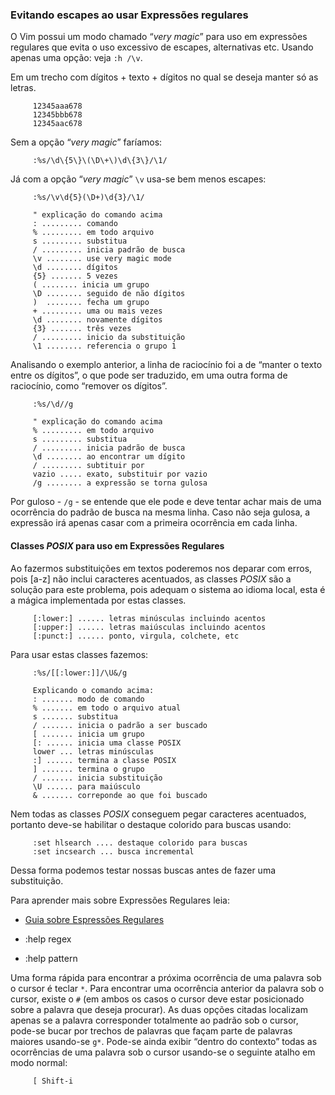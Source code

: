 ### Evitando escapes ao usar Expressões regulares

O Vim possui um modo chamado “*very magic*” para uso em
expressões regulares que evita o uso excessivo de escapes, alternativas
etc. Usando apenas uma opção: veja `:h /\v`.

Em um trecho com dígitos + texto + dígitos no qual se deseja manter só
as letras.

         12345aaa678
         12345bbb678
         12345aac678

Sem a opção “*very magic*” faríamos:

         :%s/\d\{5\}\(\D\+\)\d\{3\}/\1/

Já com a opção “*very magic*” `\v` usa-se bem menos
escapes:

         :%s/\v\d{5}(\D+)\d{3}/\1/

         " explicação do comando acima
         : ......... comando
         % ......... em todo arquivo
         s ......... substitua
         / ......... inicia padrão de busca
         \v ........ use very magic mode
         \d ........ dígitos
         {5} ....... 5 vezes
         ( ........ inicia um grupo
         \D ........ seguido de não dígitos
         )  ........ fecha um grupo
         + ......... uma ou mais vezes
         \d ........ novamente dígitos
         {3} ....... três vezes
         / ......... inicio da substituição
         \1 ........ referencia o grupo 1

Analisando o exemplo anterior, a linha de raciocínio foi a de “manter o
texto entre os dígitos”, o que pode ser traduzido, em uma outra forma de
raciocínio, como “remover os dígitos”.

         :%s/\d//g

         " explicação do comando acima
         % ......... em todo arquivo
         s ......... substitua
         / ......... inicia padrão de busca
         \d ........ ao encontrar um dígito
         / ......... subtituir por
         vazio ..... exato, substituir por vazio
         /g ........ a expressão se torna gulosa

Por guloso - `/g` - se entende que ele pode e deve tentar achar mais de
uma ocorrência do padrão de busca na mesma linha. Caso não seja gulosa,
a expressão irá apenas casar com a primeira ocorrência em cada linha.

#### Classes *POSIX* para uso em Expressões Regulares

Ao fazermos substituições em textos poderemos nos deparar com erros,
pois [a-z] não inclui caracteres acentuados, as classes
*POSIX* são a solução para este problema, pois adequam o
sistema ao idioma local, esta é a mágica implementada por estas classes.

         [:lower:] ...... letras minúsculas incluindo acentos
         [:upper:] ...... letras maiúsculas incluindo acentos
         [:punct:] ...... ponto, virgula, colchete, etc

Para usar estas classes fazemos:

         :%s/[[:lower:]]/\U&/g

         Explicando o comando acima:
         : ....... modo de comando
         % ....... em todo o arquivo atual
         s ....... substitua
         / ....... inicia o padrão a ser buscado
         [ ....... inicia um grupo
         [: ...... inicia uma classe POSIX
         lower ... letras minúsculas
         :] ...... termina a classe POSIX
         ] ....... termina o grupo
         / ....... inicia substituição
         \U ...... para maiúsculo
         & ....... correponde ao que foi buscado

Nem todas as classes *POSIX* conseguem pegar caracteres
acentuados, portanto deve-se habilitar o destaque colorido para buscas
usando:

         :set hlsearch .... destaque colorido para buscas
         :set incsearch ... busca incremental

Dessa forma podemos testar nossas buscas antes de fazer uma
substituição.

Para aprender mais sobre Expressões Regulares leia:

-   [Guia sobre Espressões Regulares](http://guia-er.sourceforge.net)

-   :help regex

-   :help pattern

Uma forma rápida para encontrar a próxima ocorrência de uma palavra sob
o cursor é teclar `*`. Para encontrar uma ocorrência anterior da
palavra sob o cursor, existe o `#` (em ambos os casos o cursor deve
estar posicionado sobre a palavra que deseja procurar). As duas opções
citadas localizam apenas se a palavra corresponder totalmente ao padrão
sob o cursor, pode-se bucar por trechos de palavras que façam parte de
palavras maiores usando-se `g*`. Pode-se ainda exibir “dentro do
contexto” todas as ocorrências de uma palavra sob o cursor usando-se o
seguinte atalho em modo normal:

         [ Shift-i
